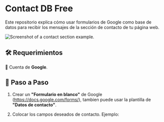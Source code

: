 # Contact DB Free

Este repositorio explica cómo usar formularios de Google como base de datos para recibir los mensajes de la sección de contacto de tu página web.

![Screenshot of a contact section example.](https://i.imgur.com/hXfZtFK.png)

## 🛠️ Requerimientos

📌 Cuenta de **Google**.

## 📝 Paso a Paso

1. Crear un **"Formulario en blanco"** de Google (https://docs.google.com/forms/), tambien puede usar la plantilla de **"Datos de contacto"**.

2. Colocar los campos deseados de contacto. Ejemplo:
